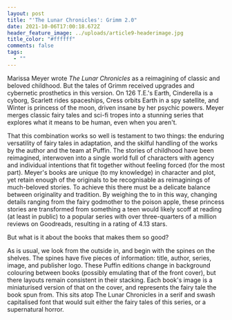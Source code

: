 ```yaml
---
layout: post
title: "'The Lunar Chronicles': Grimm 2.0"
date: 2021-10-06T17:00:18.672Z
header_feature_image: ../uploads/article9-headerimage.jpg
title_color: "#ffffff"
comments: false
tags:
  - ""
---
```

Marissa Meyer wrote *The Lunar Chronicles* as a reimagining of classic and beloved childhood. But the tales of Grimm received upgrades and cybernetic prosthetics in this version. On 126 T.E.'s Earth, Cinderella is a cyborg, Scarlett rides spaceships, Cress orbits Earth in a spy satellite, and Winter is princess of the moon, driven insane by her psychic powers. Meyer merges classic fairy tales and sci-fi tropes into a stunning series that explores what it means to be human, even when you aren't.

That this combination works so well is testament to two things: the enduring versatility of fairy tales in adaptation, and the skilful handling of the works by the author and the team at Puffin. The stories of childhood have been reimagined, interwoven into a single world full of characters with agency and individual intentions that fit together without feeling forced (for the most part). Meyer's books are unique (to my knowledge) in character and plot, yet retain enough of the originals to be recognisable as reimaginings of much-beloved stories. To achieve this there must be a delicate balance between originality and tradition. By weighing the to in this way, changing details ranging from the fairy godmother to the poison apple, these princess stories are transformed from something a teen would likely scoff at reading (at least in public) to a popular series with over three-quarters of a million reviews on Goodreads, resulting in a rating of 4.13 stars.

But what is it about the books that makes them so good?

As is usual, we look from the outside in, and begin with the spines on the shelves. The spines have five pieces of information: title, author, series, image, and publisher logo. These Puffin editions change in background colouring between books (possibly emulating that of the front cover), but there layouts remain consistent in their stacking. Each book's image is a miniaturised version of that on the cover, and represents the fairy tale the book spun from. This sits atop The Lunar Chronicles in a serif and swash capitalised font that would suit either the fairy tales of this series, or a supernatural horror.